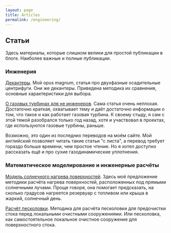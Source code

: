 ```yaml
---
layout: page
title: Articles
permalink: /engineering/
---
```


## Статьи

Здесь материалы, которые слишком велики для простой публикации в блоге. Наиболее важные и полные публикации.

### Инженерия
	
[Декантеры](decanter.html). Мой opus magnum, статья про двухфазные осадительные центрифуги. Они же декантеры. Приведена методика их сравнения, основные характеристики для выбора.

[О газовых турбинах для не инженеров](https://www.mnlist.ru/engineering/turbine.html). Сама статья очень неплохая. Достаточно краткая, охватывает тему и даёт достаточно информации о том, что такое и как работает газовая турбина. К своему стыду, я сам с этой темой разобрался только год назад, хотя и участвовал в проектах, где используются газовые турбины, раньше.

Возможно, это один из последних переводов на моём сайте. Мой английский позволяет читать такие статьи "с листа", а перевод требует гораздо больше времени, чем простое чтение. Но я хотел доступно рассказать ещё и про сухие газодинамические уплотнения. 

### Математическое моделирование и инженерные расчёты

[Модель солнечного нагрева поверхностей](/blog/2014/heat-model). Здесь моё предложение методики расчёта нагрева поверхностей, расположенных под прямыми солнечными лучами. Проще говоря, она помогает предсказать, на сколько градусов нагреется резервуар с топливом или крыша в жаркий, солнечный день.

[Расчёт песколовки](/blog/2013/sand-trap). Методика для расчёта песколовки для предочистки стока перед локальными очистными сооружениями. Или песколовка, как самостоятельное локальное очистное сооружение для поверхностного стока.